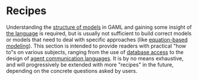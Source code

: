 # Recipes



Understanding the [structure of models](ModelOrganization.md) in GAML and gaining some insight of [the language](GamlReference.md) is required, but is usually not sufficient to build correct models or models that need to deal with specific approaches (like [equation-based modeling](Equations.md)). This section is intended to provide readers with practical "how to"s on various subjects, ranging from the use of [database access](UsingDatabase.md) to the design of [agent communication languages](UsingFIPAACL.md). It is by no means exhaustive, and will progressively be extended with more "recipes" in the future, depending on the concrete questions asked by users.